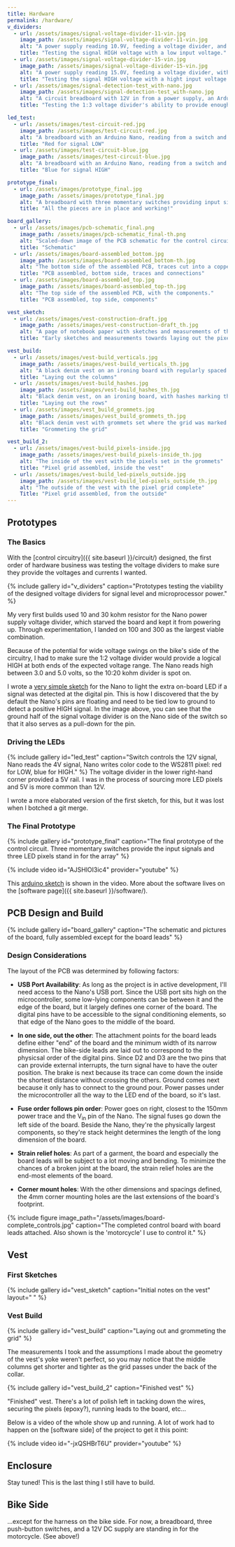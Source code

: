 ```yaml
---
title: Hardware
permalink: /hardware/
v_dividers:
  - url: /assets/images/signal-voltage-divider-11-vin.jpg
    image_path: /assets/images/signal-voltage-divider-11-vin.jpg
    alt: "A power supply reading 10.9V, feeding a voltage divider, and a DIMM reading 3.32V"
    title: "Testing the signal HIGH voltage with a low input voltage."
  - url: /assets/images/signal-voltage-divider-15-vin.jpg
    image_path: /assets/images/signal-voltage-divider-15-vin.jpg
    alt: "A power supply reading 15.0V, feeding a voltage divider, with a DIMM reading 4.57V."
    title: "Testing the signal HIGH voltage with a hight input voltage."
  - url: /assets/images/signal-detection-test_with-nano.jpg
    image_path: /assets/images/signal-detection-test_with-nano.jpg
    alt: "A circuit breadboard with 12V in from a power supply, an Arduino Nano and a switch between power and a digital input pin."
    title: "Testing the 1:3 voltage divider's ability to provide enough juice to the Nano and the Nano's ability to read a signal through the 1:2 voltage divider."

led_test:
  - url: /assets/images/test-circuit-red.jpg
    image_path: /assets/images/test-circuit-red.jpg
    alt: "A breadboard with an Arduino Nano, reading from a switch and displaying red on an LED pixel."
    title: "Red for signal LOW"
  - url: /assets/images/test-circuit-blue.jpg
    image_path: /assets/images/test-circuit-blue.jpg
    alt: "A breadboard with an Arduino Nano, reading from a switch and displaying blue on an LED pixel."
    title: "Blue for signal HIGH"

prototype_final:
  - url: /assets/images/prototype_final.jpg
    image_path: /assets/images/prototype_final.jpg
    alt: "A breadboard with three momentary switches providing input signals to an Arduino Nano.  It drives a string of three LED pixels, simulating the turn and brake signals on a card."
    title: "All the pieces are in place and working!"

board_gallery:
  - url: /assets/images/pcb-schematic_final.png
    image_path: /assets/images/pcb-schematic_final-th.png
    alt: "Scaled-down image of the PCB schematic for the control circuit."
    title: "Schematic"
  - url: /assets/images/board-assembled_bottom.jpg
    image_path: /assets/images/board-assembled_bottom-th.jpg
    alt: "The bottom side of the assembled PCB, traces cut into a copper sheet. To the right, the words 'Ben Buckley/ELT-2720' are etched into the copper."
    title: "PCB assembled, bottom side, traces and connections"
  - url: /assets/images/board-assembled_top.jpg
    image_path: /assets/images/board-assembled_top-th.jpg
    alt: "The top side of the assembled PCB, with the components."
    title: "PCB assembled, top side, components"

vest_sketch:
  - url: /assets/images/vest-construction-draft.jpg
    image_path: /assets/images/vest-construction-draft_th.jpg
    alt: "A page of notebook paper with sketches and measurements of the yoke of a denim vest."
    title: "Early sketches and measurements towards laying out the pixel grid on the vest."

vest_build:
  - url: /assets/images/vest-build_verticals.jpg
    image_path: /assets/images/vest-build_verticals_th.jpg
    alt: "A black denim vest on an ironing board with regularly spaced vertical lines on the yoke."
    title: "Laying out the columns"
  - url: /assets/images/vest-build_hashes.jpg
    image_path: /assets/images/vest-build_hashes_th.jpg
    alt: "Black denim vest, on an ironing board, with hashes marking the vertical position of future grommets."
    title: "Laying out the rows"
  - url: /assets/images/vest_build_grommets.jpg
    image_path: /assets/images/vest_build_grommets_th.jpg
    alt: "Black denim vest with grommets set where the grid was marked."
    title: "Grommeting the grid"

vest_build_2:
  - url: /assets/images/vest-build_pixels-inside.jpg
    image_path: /assets/images/vest-build_pixels-inside_th.jpg
    alt: "The inside of the vest with the pixels set in the grommets"
    title: "Pixel grid assembled, inside the vest"
  - url: /assets/images/vest-build_led-pixels_outside.jpg
    image_path: /assets/images/vest-build_led-pixels_outside_th.jpg
    alt: "The outside of the vest with the pixel grid complete"
    Title: "Pixel grid assembled, from the outside"
---
```

## Prototypes
### The Basics
With the [control circuitry]({{ site.baseurl }}/circuit/) designed, the first order of hardware business was testing the voltage dividers to make sure they provide the voltages and currents I wanted.

{% include gallery id="v_dividers" caption="Prototypes testing the viability of the designed voltage dividers for signal level and microprocessor power." %}

My very first builds used 10 and 30 kohm resistor for the Nano power supply voltage divider, which starved the board and kept it from powering up.  Through experimentation, I landed on 100 and 300 as the largest viable combination.

Because of the potential for wide voltage swings on the bike's side of the circuitry, I had to make sure the 1:2 voltage divider would provide a logical HIGH  at both ends of the expected voltage range.  The Nano reads high between 3.0 and 5.0 volts, so the 10:20 kohm divider is spot on.

I wrote a [very simple sketch](https://github.com/b-buckley/blinker-vest/blob/5e4715639e722127900f56ea329b77493be101de/arduino/signalDetect/signalDetect.ino) for the Nano to light the extra on-board LED if a signal was detected at the digital pin.  This is how I discovered that the by default the Nano's pins are floating and need to be tied low to ground to detect a positive HIGH signal.  In the image above, you can see that the ground half of the signal voltage divider is on the Nano side of the switch so that it also serves as a pull-down for the pin.

### Driving the LEDs

{% include gallery id="led_test" caption="Switch controls the 12V signal, Nano reads the 4V signal, Nano writes color code to the WS2811 pixel: red for LOW, blue for HIGH." %}
The voltage divider in the lower right-hand corner provided a 5V rail.  I was in the process of sourcing more LED pixels and 5V is more common than 12V.

I wrote a more elaborated version of the first sketch, for this, but it was lost when I botched a git merge.

### The Final Prototype

{% include gallery id="prototype_final" caption="The final prototype of the control circuit. Three momentary switches provide the input signals and three LED pixels stand in for the array" %}

{% include video id="AJSHlOI3ic4" provider="youtube" %}

This [arduino sketch](https://github.com/b-buckley/blinker-vest/blob/f05b980c568d5157cf4c2e24acc53ab7f0d04133/arduino/ws2811_test/ws2811_test.ino) is shown in the video.  More about the software lives on the [software page]({{ site.baseurl }}/software/).

## PCB Design and Build

{% include gallery id="board_gallery" caption="The schematic and pictures of the board, fully assembled except for the board leads" %}

### Design Considerations

The layout of the PCB was determined by following factors:

  * __USB Port Availability__: As long as the project is in active development, I'll need access to the Nano's USB port.  Since the USB port sits high on the microcontroller, some low-lying components can be between it and the edge of the board, but it largely defines one corner of the board.  The digital pins have to be accessible to the signal conditioning elements, so that edge of the Nano goes to the middle of the board.
  * __In one side, out the other__: The attachment points for the board leads define either "end" of the board and the minimum width of its narrow dimension.  The bike-side leads are laid out to correspond to the physicsal order of the digital pins. Since D2 and D3 are the two pins that can provide external interrupts, the turn signal have to have the outer position.  The brake is next because its trace can come down the inside the shortest distance without crossing the others.  Ground comes next because it only has to connect to the ground pour. Power passes under the microcontroller all the way to the LED end of the board, so it's last.

  * __Fuse order follows pin order__: Power goes on right, closest to the 150mm power trace and the V<sub>in</sub> pin of the Nano.  The signal fuses go down the left side of the board.  Beside the Nano, they're the physically largest components, so they're stack height determines the length of the long dimension of the board.

  * __Strain relief holes__: As part of a garment, the board and especially the board leads will be subject to a lot moving and bending.  To minimize the chances of a broken joint at the board, the strain relief holes are the end-most elements of the board.

  * __Corner mount holes__: With the other dimensions and spacings defined, the 4mm corner mounting holes are the last extensions of the board's footprint.

{% include figure image_path="/assets/images/board-complete_controls.jpg" caption="The completed control board with board leads attached.  Also shown is the 'motorcycle' I use to control it." %}

## Vest
### First Sketches

{% include gallery id="vest_sketch" caption="Initial notes on the vest" layout=" " %}

### Vest Build

{% include gallery id="vest_build" caption="Laying out and grommeting the grid" %}

The measurements I took and the assumptions I made about the geometry of the vest's yoke weren't perfect, so you may notice that the middle columns get shorter and tighter as the grid passes under the back of the collar.

{% include gallery id="vest_build_2" caption="Finished vest" %}

"Finished" vest.  There's a lot of polish left in tacking down the wires, securing the pixels (epoxy?), running leads to the board, etc...

Below is a video of the whole show up and running.  A lot of work had to happen on the [software side] of the project to get it this point:

{% include video id="-jxQSHBrT6U" provider="youtube" %}

## Enclosure

<!-- ENCLOSURE GALLERY -->

Stay tuned!  This is the last thing I still have to build.

## Bike Side

<!-- HARNESS GALLERY -->

...except for the harness on the bike side.  For now, a breadboard, three push-button switches, and a 12V DC supply are standing in for the motorcycle. (See above!)

